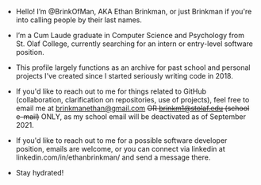 - Hello! I’m @BrinkOfMan, AKA Ethan Brinkman, or just Brinkman if you're into calling people by their last names.

- I’m a Cum Laude graduate in Computer Science and Psychology from St. Olaf College, currently searching for an intern or entry-level software position.

- This profile largely functions as an archive for past school and personal projects I've created since I started seriously writing code in 2018.

- If you'd like to reach out to me for things related to GitHub (collaboration, clarification on repositories, use of projects), feel free to email me at brinkmanethan@gmail.com ~~OR brinkm1@stolaf.edu (school e-mail)~~ ONLY, as my school email will be deactivated as of September 2021.

- If you'd like to reach out to me for a possible software developer position, emails are welcome, or you can connect via linkedin at linkedin.com/in/ethanbrinkman/ and send a message there.

- Stay hydrated!
